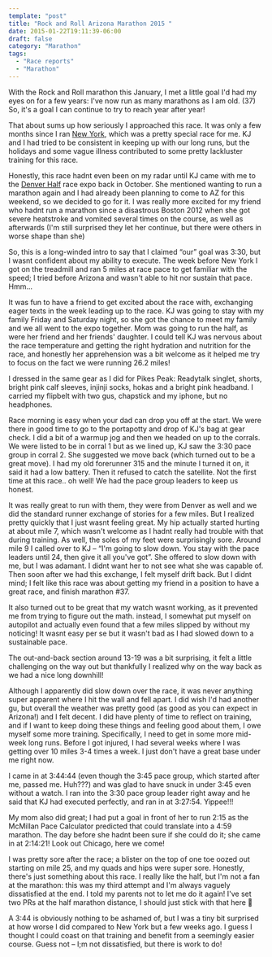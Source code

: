 ```yaml
---
template: "post"
title: "Rock and Roll Arizona Marathon 2015 "
date: 2015-01-22T19:11:39-06:00
draft: false
category: "Marathon"
tags:
  - "Race reports"
  - "Marathon"
---
```



With the Rock and Roll marathon this January, I met a little goal I'd had my eyes on for a few years: I've now run as many marathons as I am old. (37) So, it's a goal I can continue to try to reach year after year! 

That about sums up how seriously I approached this race. It was only a few months since I ran [New York](/posts/2014-11-05-new-york-city-marathon-2014-race-report/ "New York City Marathon 2014 Race Report"), which was a pretty special race for me. KJ and I had tried to be consistent in keeping up with our long runs, but the holidays and some vague illness contributed to some pretty lackluster training for this race. 

Honestly, this race hadnt even been on my radar until KJ came with me to the [Denver Half](/posts/2014-10-21-rock-and-roll-denver-half-2014-race-report/) race expo back in October. She mentioned wanting to run a marathon again and I had already been planning to come to AZ for this weekend, so we decided to go for it. I was really more excited for my friend who hadnt run a marathon since a disastrous Boston 2012 when she got severe heatstroke and vomited several times on the course, as well as afterwards (I'm still surprised they let her continue, but there were others in worse shape than she)

So, this is a long-winded intro to say that I claimed &#8220;our&#8221; goal was 3:30, but I wasnt confident about my ability to execute. The week before New York I got on the treadmill and ran 5 miles at race pace to get familiar with the speed; I tried before Arizona and wasn't able to hit nor sustain that pace. Hmm&#8230;

It was fun to have a friend to get excited about the race with, exchanging eager texts in the week leading up to the race. KJ was going to stay with my family Friday and Saturday night, so she got the chance to meet my family and we all went to the expo together. Mom was going to run the half, as were her friend and her friends' daughter. I could tell KJ was nervous about the race temperature and getting the right hydration and nutrition for the race, and honestly her apprehension was a bit welcome as it helped me try to focus on the fact we were running 26.2 miles!

I dressed in the same gear as I did for Pikes Peak: Readytalk singlet, shorts, bright pink calf sleeves, injinji socks, hokas and a bright pink headband. I carried my flipbelt with two gus, chapstick and my iphone, but no headphones. 

Race morning is easy when your dad can drop you off at the start. We were there in good time to go to the portapotty and drop of KJ's bag at gear check. I did a bit of a warmup jog and then we headed on up to the corrals. We were listed to be in corral 1 but as we lined up, KJ saw the 3:30 pace group in corral 2. She suggested we move back (which turned out to be a great move). I had my old forerunner 315 and the minute I turned it on, it said it had a low battery. Then it refused to catch the satellite. Not the first time at this race.. oh well! We had the pace group leaders to keep us honest. 

It was really great to run with them, they were from Denver as well and we did the standard runner exchange of stories for a few miles. But I realized pretty quickly that I just wasnt feeling great. My hip actually started hurting at about mile 7, which wasn't welcome as I hadnt really had trouble with that during training. As well, the soles of my feet were surprisingly sore. Around mile 9 I called over to KJ &#8211; &#8220;I'm going to slow down. You stay with the pace leaders until 24, then give it all you've got&#8221;. She offered to slow down with me, but I was adamant. I didnt want her to not see what she was capable of. Then soon after we had this exchange, I felt myself drift back. But I didnt mind; I felt like this race was about getting my friend in a position to have a great race, and finish marathon #37. 

It also turned out to be great that my watch wasnt working, as it prevented me from trying to figure out the math. instead, I somewhat put myself on autopilot and actually even found that a few miles slipped by without my noticing! It wasnt easy per se but it wasn't bad as I had slowed down to a sustainable pace. 

The out-and-back section around 13-19 was a bit surprising, it felt a little challenging on the way out but thankfully I realized why on the way back as we had a nice long downhill! 

Although I apparently did slow down over the race, it was never anything super apparent where I hit the wall and fell apart. I did wish I'd had another gu, but overall the weather was pretty good (as good as you can expect in Arizona!) and I felt decent. I did have plenty of time to reflect on training, and if I want to keep doing these things and feeling good about them, I owe myself some more training. Specifically, I need to get in some more mid-week long runs. Before I got injured, I had several weeks where I was getting over 10 miles 3-4 times a week. I just don't have a great base under me right now. 

I came in at 3:44:44 (even though the 3:45 pace group, which started after me, passed me. Huh???) and was glad to have snuck in under 3:45 even without a watch. I ran into the 3:30 pace group leader right away and he said that KJ had executed perfectly, and ran in at 3:27:54. Yippee!!!

My mom also did great; I had put a goal in front of her to run 2:15 as the McMillan Pace Calculator predicted that could translate into a 4:59 marathon. The day before she hadnt been sure if she could do it; she came in at 2:14:21! Look out Chicago, here we come!

I was pretty sore after the race; a blister on the top of one toe oozed out starting on mile 25, and my quads and hips were super sore. Honestly, there's just something about this race. I really like the half, but I'm not a fan at the marathon: this was my third attempt and I'm always vaguely dissatisfied at the end. I told my parents not to let me do it again! I've set two PRs at the half marathon distance, I should just stick with that here 🙂

A 3:44 is obviously nothing to be ashamed of, but I was a tiny bit surprised at how worse I did compared to New York but a few weeks ago. I guess I thought I could coast on that training and benefit from a seemingly easier course. Guess not &#8211; I;m not dissatisfied, but there is work to do!